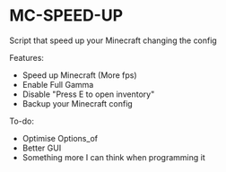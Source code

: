 # MC-SPEED-UP
Script that speed up your Minecraft changing the config


Features:
  - Speed up Minecraft (More fps)
  - Enable Full Gamma
  - Disable "Press E to open inventory"
  - Backup your Minecraft config



To-do: 
  - Optimise Options_of
  - Better GUI
  - Something more I can think when programming it
